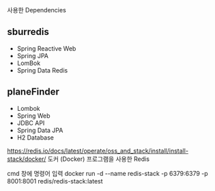 사용한 Dependencies
## sburredis
- Spring Reactive Web
- Spring JPA
- LomBok
- Spring Data Redis

## planeFinder
- Lombok
- Spring Web
- JDBC API
- Spring Data JPA
- H2 Database

https://redis.io/docs/latest/operate/oss_and_stack/install/install-stack/docker/
도커 (Docker) 프로그램을 사용한 Redis 

cmd 창에 명령어 입력 
docker run -d --name redis-stack -p 6379:6379 -p 8001:8001 redis/redis-stack:latest
